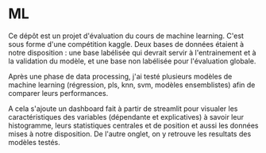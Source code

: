 # ML
Ce dépôt est un projet d'évaluation du cours de machine learning. C'est sous forme d'une compétition kaggle. Deux bases de données étaient à notre disposition : une base labélisée qui devrait servir à l'entrainement et à la validation du modèle, et une base non labélisée pour l'évaluation globale.

Après une phase de data processing, j'ai testé plusieurs modèles de machine learning (régression, pls, knn, svm, modèles ensemblistes) afin de comparer leurs performances.

A cela s'ajoute un dashboard fait à partir de streamlit pour visualer les caractéristiques des variables (dépendante et explicatives) à savoir leur histogramme, leurs statistiques centrales et de position et aussi les données mises à notre disposition. De l'autre onglet, on y retrouve les resultats des modèles testés.
